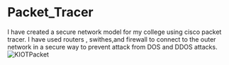 # Packet_Tracer
I have created a secure network model for my college using cisco packet tracer. I have used routers , swithes,and firewall to connect to the outer network in a secure way to prevent attack from DOS and DDOS attacks.
![KIOTPacket](https://user-images.githubusercontent.com/83579165/130238707-277d7ae1-101c-4fca-965e-cbf8ad4f2514.png)

